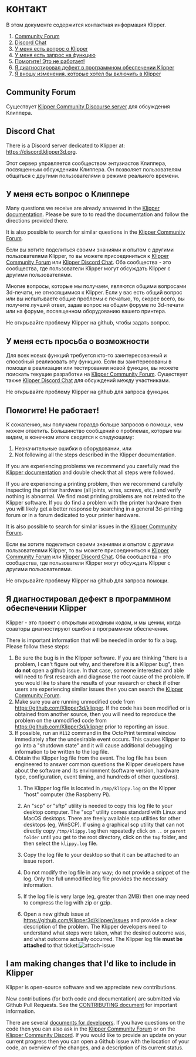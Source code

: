 # контакт

В этом документе содержится контактная информация Klipper.

1. [Community Forum](#community-forum)
1. [Discord Chat](#discord-chat)
1. [У меня есть вопрос о Klipper](#i-have-a-question-about-klipper)
1. [У меня есть запрос на функцию](#i-have-a-feature-request)
1. [Помогите! Это не работает!](#help-it-doesnt-work)
1. [Я диагностировал дефект в программном обеспечении Klipper](#i-have-diagnosed-a-defect-in-the-klipper-software)
1. [Я вношу изменения, которые хотел бы включить в Klipper](#i-am-making-changes-that-id-like-to-include-in-klipper)

## Community Forum

Существует [Klipper Community Discourse server](https://community.klipper3d.org) для обсуждения Клиппера.

## Discord Chat

There is a Discord server dedicated to Klipper at: <https://discord.klipper3d.org>.

Этот сервер управляется сообществом энтузиастов Клиппера, посвященным обсуждениям Клиппера. Он позволяет пользователям общаться с другими пользователями в режиме реального времени.

## У меня есть вопрос о Клиппере

Many questions we receive are already answered in the [Klipper documentation](Overview.md). Please be sure to to read the documentation and follow the directions provided there.

It is also possible to search for similar questions in the [Klipper Community Forum](#community-forum).

Если вы хотите поделиться своими знаниями и опытом с другими пользователями Klipper, то вы можете присоединиться к [Klipper Community Forum](#community-forum) или [Klipper Discord Chat](#discord-chat). Оба сообщества - это сообщества, где пользователи Klipper могут обсуждать Klipper с другими пользователями.

Многие вопросы, которые мы получаем, являются общими вопросами 3d-печати, не относящимися к Klipper. Если у вас есть общий вопрос или вы испытываете общие проблемы с печатью, то, скорее всего, вы получите лучший ответ, задав вопрос на общем форуме по 3d-печати или на форуме, посвященном оборудованию вашего принтера.

Не открывайте проблему Klipper на github, чтобы задать вопрос.

## У меня есть просьба о возможности

Для всех новых функций требуется кто-то заинтересованный и способный реализовать эту функцию. Если вы заинтересованы в помощи в реализации или тестировании новой функции, вы можете поискать текущие разработки на [Klipper Community Forum](#community-forum). Существует также [Klipper Discord Chat](#discord-chat) для обсуждений между участниками.

Не открывайте проблему Klipper на github для запроса функции.

## Помогите! Не работает!

К сожалению, мы получаем гораздо больше запросов о помощи, чем можем ответить. Большинство сообщений о проблемах, которые мы видим, в конечном итоге сводятся к следующему:

1. Незначительные ошибки в оборудовании, или
1. Not following all the steps described in the Klipper documentation.

If you are experiencing problems we recommend you carefully read the [Klipper documentation](Overview.md) and double check that all steps were followed.

If you are experiencing a printing problem, then we recommend carefully inspecting the printer hardware (all joints, wires, screws, etc.) and verify nothing is abnormal. We find most printing problems are not related to the Klipper software. If you do find a problem with the printer hardware then you will likely get a better response by searching in a general 3d-printing forum or in a forum dedicated to your printer hardware.

It is also possible to search for similar issues in the [Klipper Community Forum](#community-forum).

Если вы хотите поделиться своими знаниями и опытом с другими пользователями Klipper, то вы можете присоединиться к [Klipper Community Forum](#community-forum) или [Klipper Discord Chat](#discord-chat). Оба сообщества - это сообщества, где пользователи Klipper могут обсуждать Klipper с другими пользователями.

Не открывайте проблему Klipper на github для запроса помощи.

## Я диагностировал дефект в программном обеспечении Klipper

Klipper - это проект с открытым исходным кодом, и мы ценим, когда соавторы диагностируют ошибки в программном обеспечении.

There is important information that will be needed in order to fix a bug. Please follow these steps:

1. Be sure the bug is in the Klipper software. If you are thinking "there is a problem, I can't figure out why, and therefore it is a Klipper bug", then **do not** open a github issue. In that case, someone interested and able will need to first research and diagnose the root cause of the problem. If you would like to share the results of your research or check if other users are experiencing similar issues then you can search the [Klipper Community Forum](#community-forum).
1. Make sure you are running unmodified code from <https://github.com/Klipper3d/klipper>. If the code has been modified or is obtained from another source, then you will need to reproduce the problem on the unmodified code from <https://github.com/Klipper3d/klipper> prior to reporting an issue.
1. If possible, run an `M112` command in the OctoPrint terminal window immediately after the undesirable event occurs. This causes Klipper to go into a "shutdown state" and it will cause additional debugging information to be written to the log file.
1. Obtain the Klipper log file from the event. The log file has been engineered to answer common questions the Klipper developers have about the software and its environment (software version, hardware type, configuration, event timing, and hundreds of other questions).
   1. The Klipper log file is located in `/tmp/klippy.log` on the Klipper "host" computer (the Raspberry Pi).
   1. An "scp" or "sftp" utility is needed to copy this log file to your desktop computer. The "scp" utility comes standard with Linux and MacOS desktops. There are freely available scp utilities for other desktops (eg, WinSCP). If using a graphical scp utility that can not directly copy `/tmp/klippy.log` then repeatedly click on `..` or `parent folder` until you get to the root directory, click on the `tmp` folder, and then select the `klippy.log` file.
   1. Copy the log file to your desktop so that it can be attached to an issue report.
   1. Do not modify the log file in any way; do not provide a snippet of the log. Only the full unmodified log file provides the necessary information.
   1. If the log file is very large (eg, greater than 2MB) then one may need to compress the log with zip or gzip.

   1. Open a new github issue at <https://github.com/Klipper3d/klipper/issues> and provide a clear description of the problem. The Klipper developers need to understand what steps were taken, what the desired outcome was, and what outcome actually occurred. The Klipper log file **must be attached** to that ticket:![attach-issue](img/attach-issue.png)

## I am making changes that I'd like to include in Klipper

Klipper is open-source software and we appreciate new contributions.

New contributions (for both code and documentation) are submitted via Github Pull Requests. See the [CONTRIBUTING document](CONTRIBUTING.md) for important information.

There are several [documents for developers](Overview.md#developer-documentation). If you have questions on the code then you can also ask in the [Klipper Community Forum](#community-forum) or on the [Klipper Community Discord](#discord-chat). If you would like to provide an update on your current progress then you can open a Github issue with the location of your code, an overview of the changes, and a description of its current status.

